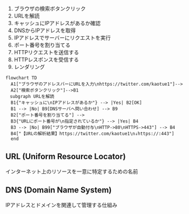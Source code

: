 1. ブラウザの検索ボタンクリック
1. URLを解読
1. キャッシュにIPアドレスがあるか確認
1. DNSからIPアドレスを取得
1. IPアドレスでサーバーにリクエストを実行
1. ポート番号を割り当てる
1. HTTPリクエストを送信する
1. HTTPレスポンスを受信する
1. レンダリング

```mermaid
flowchart TD
  A1["ブラウザのアドレスバーにURLを入力\nhttps://twitter.com/kaotue1"]-->
  A2["検索ボタンクリック"]-->B1
　subgraph URLを解読
  B1{"キャッシュに\nIPアドレスがあるか"} --> |Yes| B2[OK]
  B1 --> |No| B9[DNSサーバへ問い合わせ] --> B9
  B2["ポート番号を割り当てる"] -->
  B3{"URLにポート番号が\n指定されているか"} --> |Yes| B4
  B3 --> |No| B99["ブラウザが自動付与\nHTTP->80\nHTTPS->443"] --> B4
  B4["【URLの解析結果】https://twitter.com/kaotue1\n↓https://:443"]
  end
```

## URL (Uniform Resource Locator)
インターネット上のリソースを一意に特定するための名前

## DNS (Domain Name System)
IPアドレスとドメインを関連して管理する仕組み
